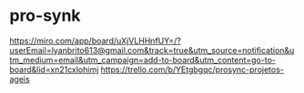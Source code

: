 # pro-synk
https://miro.com/app/board/uXjVLHHnfUY=/?userEmail=lyanbrito613@gmail.com&track=true&utm_source=notification&utm_medium=email&utm_campaign=add-to-board&utm_content=go-to-board&lid=xn21cxlohimj
https://trello.com/b/YEtgbgqc/prosync-projetos-ageis

